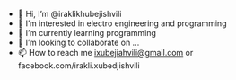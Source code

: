 - 👋 Hi, I’m @iraklikhubejishvili
- 👀 I’m interested in electro engineering and programming
- 🌱 I’m currently learning programming
- 💞️ I’m looking to collaborate on ...
- 📫 How to reach me ixubejiahvili@gmail.com or facebook.com/irakli.xubedjishvili

<!---
iraklikhubejishvili/iraklikhubejishvili is a ✨ special ✨ repository because its `README.md` (this file) appears on your GitHub profile.
You can click the Preview link to take a look at your changes.
--->

